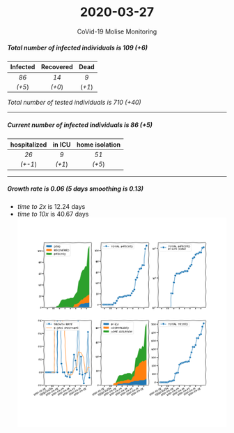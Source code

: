 <div align='center'>

# 2020-03-27
CoVid-19 Molise Monitoring
</div>

##### Total number of infected individuals is 109 (+6)
Infected | Recovered | Dead
:---: | :---: | :---:
*86* | *14* | *9*
*(+5*) | *(+0*) | (*+1*)

*Total number of tested individuals is 710 (+40)*
***
##### Current number of infected individuals is 86 (+5)
hospitalized | in ICU | home isolation
:---: | :---: | :---:
*26* |*9* |*51*
*(+-1*) |*(+1*) |*(+5*)
***
##### Growth rate is 0.06 (5 days smoothing is 0.13)
- *time to 2x* is 12.24 days
- *time to 10x* is 40.67 days
![stats][stats]

[stats]: stats_Molise.png
